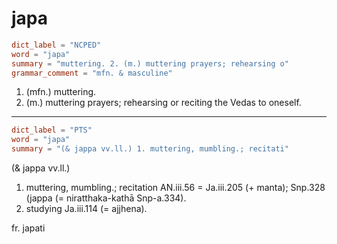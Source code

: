 # japa

``` toml
dict_label = "NCPED"
word = "japa"
summary = "muttering. 2. (m.) muttering prayers; rehearsing o"
grammar_comment = "mfn. & masculine"
```

1. (mfn.) muttering.
2. (m.) muttering prayers; rehearsing or reciting the Vedas to oneself.

--------------------

``` toml
dict_label = "PTS"
word = "japa"
summary = "(& jappa vv.ll.) 1. muttering, mumbling.; recitati"
```

(& jappa vv.ll.)

1. muttering, mumbling.; recitation AN.iii.56 = Ja.iii.205 (\+ manta); Snp.328 (jappa (= niratthaka\-kathā Snp\-a.334).
2. studying Ja.iii.114 (= ajjhena).

fr. japati

